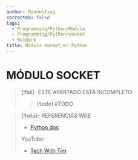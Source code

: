 ```yaml
---
author: Mindusting
corrected: false
tags:
  - Programming/Python/Module
  - Programming/Python/socket
  - NetWork
title: Módulo socket en Python
---
```


# MÓDULO SOCKET

> [!fail]- ESTE APARTADO ESTÁ INCOMPLETO
> > [!todo] #TODO

> [!help]- REFERENCIAS WEB
> - [Python doc](https://docs.python.org/3/library/socket.html)
> 
> YouTube:
> - [Tech With Tim](https://youtu.be/3QiPPX-KeSc)
